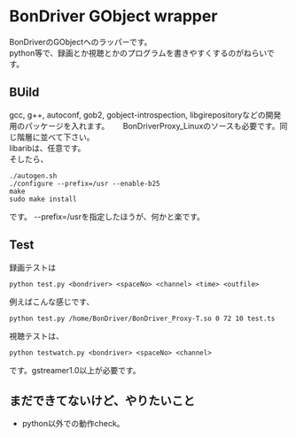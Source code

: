 BonDriver GObject wrapper
===

  BonDriverのGObjectへのラッパーです。  
  python等で、録画とか視聴とかのプログラムを書きやすくするのがねらいです。

## BUild

  gcc, g++, autoconf, gob2, gobject-introspection, libgirepositoryなどの開発用のパッケージを入れます。　　
  BonDriverProxy_Linuxのソースも必要です。同じ階層に並べて下さい。  
  libaribは、任意です。  
  そしたら、
  
```
./autogen.sh
./configure --prefix=/usr --enable-b25
make
sudo make install
```

  です。 --prefix=/usrを指定したほうが、何かと楽です。

## Test

  録画テストは  
  
``` 
python test.py <bondriver> <spaceNo> <channel> <time> <outfile>
```

  例えばこんな感じです、  

``` 
python test.py /home/BonDriver/BonDriver_Proxy-T.so 0 72 10 test.ts
```

  視聴テストは、

``` 
python testwatch.py <bondriver> <spaceNo> <channel>
```

  です。gstreamer1.0以上が必要です。

## まだできてないけど、やりたいこと

 * python以外での動作check。

